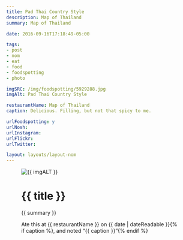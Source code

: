 ```yaml
---
title: Pad Thai Country Style
description: Map of Thailand
summary: Map of Thailand

date: 2016-09-16T17:18:49-05:00

tags:
- post
- nom
- eat
- food
- foodspotting
- photo

imgSRC: /img/foodspotting/5929288.jpg
imgAlt: Pad Thai Country Style

restaurantName: Map of Thailand
caption: Delicious. Filling, but not that spicy to me.

urlFoodspotting: y
urlNosh: 
urlInstagram: 
urlFlickr:
urlTwitter: 

layout: layouts/layout-nom
---
```

<figure class="nom">
	<img class="u-photo img-border" src="{{ imgSRC }}" alt="{{ imgALT }}">
	<figcaption>
		<h1 class="title p-name">{{ title }}</h1>
		<p class="summary">{{ summary }}</p>
		<p>Ate this at {{ restaurantName }} on <time class="dt-published" datetime="{{ date | dateIso }}">{{ date | dateReadable }}</time>{% if caption %}, and noted <q class="caption">{{ caption }}</q>{% endif %}
	</figcaption>
</figure>